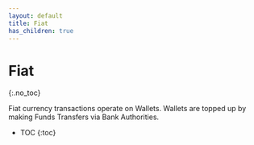 ```yaml
---
layout: default
title: Fiat
has_children: true
---
```


# Fiat
{:.no_toc}

Fiat currency transactions operate on Wallets. Wallets are topped up by
making Funds Transfers via Bank Authorities.

* TOC
{:toc}
